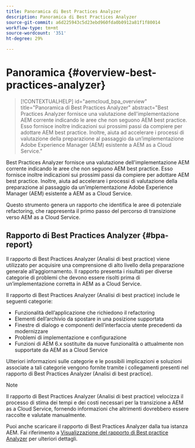 ```yaml
---
title: Panoramica di Best Practices Analyzer
description: Panoramica di Best Practices Analyzer
source-git-commit: a6d225943c5d23ebd960fda0b0912a81f1f80014
workflow-type: tm+mt
source-wordcount: '351'
ht-degree: 29%

---
```


# Panoramica {#overview-best-practices-analyzer}

>[!CONTEXTUALHELP]
>id="aemcloud_bpa_overview"
>title="Panoramica di Best Practices Analyzer"
>abstract="Best Practices Analyzer fornisce una valutazione dell&#39;implementazione AEM corrente indicando le aree che non seguono AEM best practice. Esso fornisce inoltre indicazioni sui prossimi passi da compiere per adottare AEM best practice. Inoltre, aiuta ad accelerare i processi di valutazione della preparazione al passaggio da un’implementazione Adobe Experience Manager (AEM) esistente a AEM as a Cloud Service."

Best Practices Analyzer fornisce una valutazione dell&#39;implementazione AEM corrente indicando le aree che non seguono AEM best practice. Esso fornisce inoltre indicazioni sui prossimi passi da compiere per adottare AEM best practice. Inoltre, aiuta ad accelerare i processi di valutazione della preparazione al passaggio da un’implementazione Adobe Experience Manager (AEM) esistente a AEM as a Cloud Service.

Questo strumento genera un rapporto che identifica le aree di potenziale refactoring, che rappresenta il primo passo del percorso di transizione verso AEM as a Cloud Service.

## Rapporto di Best Practices Analyzer {#bpa-report}

Il rapporto di Best Practices Analyzer (Analisi di best practice) viene utilizzato per acquisire una comprensione di alto livello della preparazione generale all’aggiornamento. Il rapporto presenta i risultati per diverse categorie di problemi che devono essere risolti prima di un’implementazione corretta in AEM as a Cloud Service.

Il rapporto di Best Practices Analyzer (Analisi di best practice) include le seguenti categorie:

* Funzionalità dell’applicazione che richiedono il refactoring
* Elementi dell’archivio da spostare in una posizione supportata
* Finestre di dialogo e componenti dell’interfaccia utente precedenti da modernizzare
* Problemi di implementazione e configurazione
* Funzioni di AEM 6.x sostituite da nuove funzionalità o attualmente non supportate da AEM as a Cloud Service

Ulteriori informazioni sulle categorie e le possibili implicazioni e soluzioni associate a tali categorie vengono fornite tramite i collegamenti presenti nel rapporto di Best Practices Analyzer (Analisi di best practice).

>[!NOTE]
>Il rapporto di Best Practices Analyzer (Analisi di best practice) velocizza il processo di stima dei tempi e dei costi necessari per la transizione a AEM as a Cloud Service, fornendo informazioni che altrimenti dovrebbero essere raccolte e valutate manualmente.

Puoi anche scaricare il rapporto di Best Practices Analyzer dalla tua istanza AEM. Fai riferimento a [Visualizzazione del rapporto di Best practice Analyzer](/help/journey-migration/best-practices-analyzer/using-best-practices-analyzer.md#viewing-report) per ulteriori dettagli.
